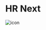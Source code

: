 # HR Next

![icon](https://d33wubrfki0l68.cloudfront.net/3c18c558cbf9b510cf94a560907643799c699866/0d754/images/nodejs-logo.svg)
